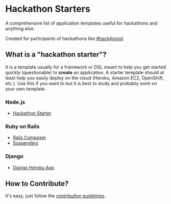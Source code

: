 # Hackathon Starters

A comprehensive list of application templates useful for hackathons and anything else.

Created for participants of hackathons like <a href='http://hack4good.io' target='_blank'>#hack4good</a>.

## What is a "hackathon starter"?

It is a template usually for a framework or DSL meant to help you get started quickly (questionable) to **create** an application.
A starter template should at least help you easily deploy on the cloud (Heroku, Amazon EC2, OpenShift, etc.).
Use this if you want to but it is best to study and probably work on your own template.

### Node.js

* <a href='https://github.com/sahat/hackathon-starter' target='_blank'>Hackathon Starter</a>

### Ruby on Rails

* <a href='https://github.com/RailsApps/rails-composer' target='_blank'>Rails Composer</a>
* <a href='https://github.com/thoughtbot/suspenders' target='_blank'>Suspenders</a>

### Django

* <a href='https://github.com/etianen/django-herokuapp' target='_blank'>Django Heroku App</a>


## How to Contribute?

It's easy, just follow the [contribution guidelines](https://github.com/geekcamp-ph/hackathon-starters/blob/master/CONTRIBUTING.md).
